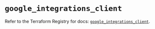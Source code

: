 # `google_integrations_client`

Refer to the Terraform Registry for docs: [`google_integrations_client`](https://registry.terraform.io/providers/hashicorp/google-beta/6.40.0/docs/resources/google_integrations_client).
